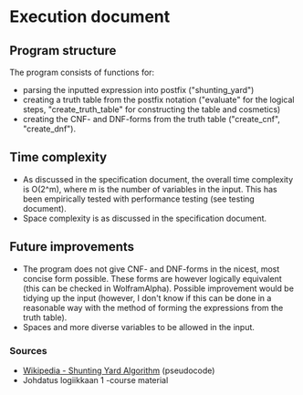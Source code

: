 # Execution document
## Program structure
The program consists of functions for:
- parsing the inputted expression into postfix ("shunting_yard")
- creating a truth table from the postfix notation ("evaluate" for the logical steps, "create_truth_table" for
constructing the table and cosmetics)
- creating the CNF- and DNF-forms from the truth table ("create_cnf", "create_dnf").

## Time complexity
- As discussed in the specification document, the overall time complexity is O(2^m), where m is the number of variables in the input. This has been empirically tested with performance testing (see testing document).
- Space complexity is as discussed in the specification document.

## Future improvements
- The program does not give CNF- and DNF-forms in the nicest, most concise form possible. These forms are however logically equivalent (this can be checked in WolframAlpha). Possible improvement would be tidying up the input (however, I don't know if this can be done in a reasonable way with the method of forming the expressions from the truth table).
- Spaces and more diverse variables to be allowed in the input.

### Sources
- [Wikipedia - Shunting Yard Algorithm](https://en.wikipedia.org/wiki/Shunting_yard_algorithm) (pseudocode)
- Johdatus logiikkaan 1 -course material
